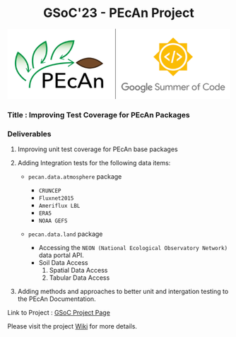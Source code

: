 # <div align="center">GSoC'23 - PEcAn Project </div>

![header](assets/header.png)

### Title : Improving Test Coverage for PEcAn Packages

### Deliverables
1) Improving unit test coverage for PEcAn base packages

2) Adding Integration tests for the following data items:
     + `pecan.data.atmosphere` package
         - `CRUNCEP`
         - `Fluxnet2015`
         - `Ameriflux LBL`
         - `ERA5` 
         - `NOAA GEFS`
        
     + `pecan.data.land` package
         - Accessing the `NEON (National Ecological Observatory Network)` data portal API.
         - Soil Data Access
            1) Spatial Data Access
            2) Tabular Data Access


3) Adding methods and approaches to better unit and intergation testing to the PEcAn Documentation.

Link to Project : [GSoC Project Page](https://summerofcode.withgoogle.com/programs/2023/projects/ozz95eVk)

Please visit the project [Wiki](https://github.com/meetagrawal09/GSoC-23-PEcAn_Project/wiki) for more details.
